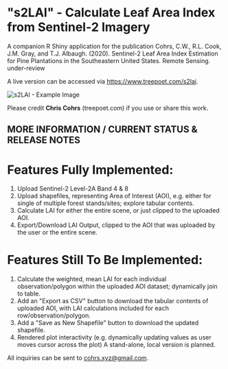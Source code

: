 # "s2LAI" - Calculate Leaf Area Index from Sentinel-2 Imagery

A companion R Shiny application for the publication Cohrs, C.W., R.L. Cook, J.M. Gray, and T.J. Albaugh. (2020). Sentinel-2 Leaf Area Index Estimation for Pine Plantations in the Southeastern United States. Remote Sensing. under-review

A live version can be accessed via https://www.treepoet.com/s2lai.

![s2LAI - Example Image](https://static.wixstatic.com/media/eae594_b3ca0228d2aa4755ac542b797152bcf4~mv2.png)

Please credit **Chris Cohrs** (treepoet.com) if you use or share this work. 

## MORE INFORMATION / CURRENT STATUS & RELEASE NOTES

# Features Fully Implemented:
1) Upload Sentinel-2 Level-2A Band 4 & 8
2) Upload shapefiles, representing Area of Interest (AOI), e.g. either for single of multiple forest stands/sites; explore tabular contents.
3) Calculate LAI for either the entire scene, or just clipped to the uploaded AOI.
4) Export/Download LAI Output, clipped to the AOI that was uploaded by the user or the entire scene.

# Features Still To Be Implemented:
1) Calculate the weighted, mean LAI for each individual observation/polygon within the uploaded AOI dataset; dynamically join to table.
2) Add an "Export as CSV" button to download the tabular contents of uploaded AOI, with LAI calculations included for each row/observation/polygon.
3) Add a "Save as New Shapefile" button to download the updated shapefile.
4) Rendered plot interactivity (e.g. dynamically updating values as user moves cursor across the plot)
A stand-alone, local version is planned.

All inquiries can be sent to cohrs.xyz@gmail.com. 
